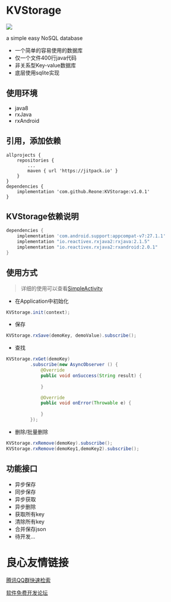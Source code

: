 # KVStorage
[![](https://jitpack.io/v/Reone/KVStorage.svg)](https://jitpack.io/#Reone/KVStorage)

a simple easy NoSQL database

* 一个简单的容易使用的数据库
* 仅一个文件400行java代码
* 非关系型Key-value数据库
* 底层使用sqlite实现

## 使用环境
- java8
- rxJava
- rxAndroid

## 引用，添加依赖
```
allprojects {
    repositories {
		...
		maven { url 'https://jitpack.io' }
	}
}
dependencies {
	implementation 'com.github.Reone:KVStorage:v1.0.1'
}

```

## KVStorage依赖说明
```gradle
dependencies {
    implementation 'com.android.support:appcompat-v7:27.1.1'
    implementation "io.reactivex.rxjava2:rxjava:2.1.5"
    implementation "io.reactivex.rxjava2:rxandroid:2.0.1"
}
```

## 使用方式
> 详细的使用可以查看[SimpleActivity](https://gitee.com/164587694/KVStorage/blob/master/app/src/main/java/com/reone/kvstorage/SimpleActivity.java)

- 在Application中初始化
```java
KVStorage.init(context);
```

- 保存
```java
KVStorage.rxSave(demoKey, demoValue).subscribe();
```

- 查找
```java
KVStorage.rxGet(demoKey)
         .subscribe(new AsyncObserver () {
             @Override
             public void onSuccess(String result) {
                 
             }

             @Override
             public void onError(Throwable e) {
                 
             }
         });
```

- 删除/批量删除
```java
KVStorage.rxRemove(demoKey).subscribe();
KVStorage.rxRemove(demoKey1,demoKey2).subscribe();
```

## 功能接口
- 异步保存
- 同步保存
- 异步获取
- 异步删除
- 获取所有key
- 清除所有key
- 合并保存json
- 待开发...


 # 良心友情链接

[腾讯QQ群快速检索](http://u.720life.cn/s/8cf73f7c)

[软件免费开发论坛](http://u.720life.cn/s/bbb01dc0)